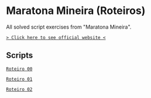 # Maratona Mineira (Roteiros)

All solved script exercises from "Maratona Mineira".

[`> Click here to see official website <`](http://web.archive.org/web/20180509071903/http://wiki.maratona.dcc.ufmg.br/index.php/P%C3%A1gina_principal)

## Scripts

[`Roteiro 00`](./roteiro-00/)

[`Roteiro 01`](./roteiro-01/)

[`Roteiro 02`](./roteiro-02/)
